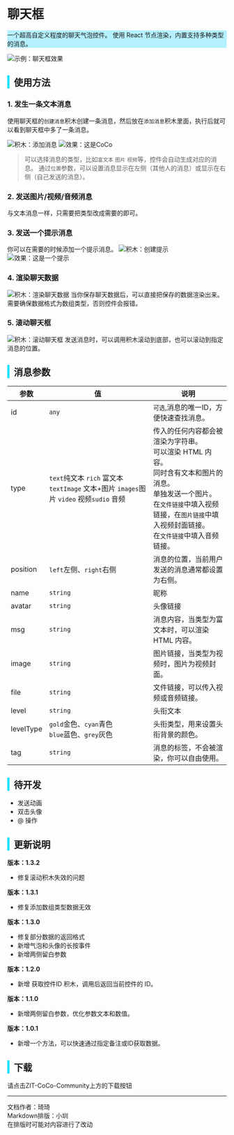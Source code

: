 # 聊天框
<div style="background-color: rgb(180, 240, 255);">
  一个超高自定义程度的聊天气泡控件。
  使用 React 节点渲染，内置支持多种类型的消息。
</div>

![示例：聊天框效果](https://cc.zitzhen.cn/control/聊天框-Qii/images/1.png)

<div style="border-left: 5px solid rgb(0, 225, 255); padding-left: 10px;">
<h2>使用方法</h2>
</div>

### 1. 发生一条文本消息
使用聊天框的`创建消息`积木创建一条消息，然后放在`添加消息`积木里面，执行后就可以看到聊天框中多了一条消息。

![积木：添加消息](https://cc.zitzhen.cn/control/聊天框-Qii/images/2.png)
![效果：这是CoCo](https://cc.zitzhen.cn/control/聊天框-Qii/images/3.png)
>可以选择消息的类型，比如`富文本` `图片` `视频`等，控件会自动生成对应的消息。
通过`位置`参数，可以设置消息显示在左侧（其他人的消息）或显示在右侧（自己发送的消息）。

### 2. 发送图片/视频/音频消息
与文本消息一样，只需要把类型改成需要的即可。

### 3. 发送一个提示消息
你可以在需要的时候添加一个提示消息。
![积木：创建提示](https://cc.zitzhen.cn/control/聊天框-Qii/images/4.png)
![效果：这是一个提示](https://cc.zitzhen.cn/control/聊天框-Qii/images/5.png)

### 4. 渲染聊天数据
![积木：渲染聊天数据](https://cc.zitzhen.cn/control/聊天框-Qii/images/6.png)
当你保存聊天数据后，可以直接把保存的数据渲染出来。
需要确保数据格式为数组类型，否则控件会报错。

### 5. 滚动聊天框
![积木：滚动聊天框](https://cc.zitzhen.cn/control/聊天框-Qii/images/7.png)
发送消息时，可以调用积木滚动到底部，也可以滚动到指定消息的位置。

<div style="border-left: 5px solid rgb(0, 225, 255); padding-left: 10px;">
<h2>消息参数</h2>
</div>

|参数|值|说明|
|--|--|--|
|id|`any`|`可选`,消息的唯一ID，方便快速查找消息。|
|type|`text`纯文本 `rich` 富文本 `textImage` 文本+图片 `images`图片 `video` 视频`sudio` 音频|传入的任何内容都会被渲染为字符串。<br>可以渲染 HTML 内容。<br>同时含有文本和图片的消息。<br>单独发送一个图片。<br>在`文件链接`中填入视频链接，在`图片链接`中填入视频封面链接。<br>在`文件链接`中填入音频链接。|
|position|`left`左侧、`right`右侧|消息的位置，当前用户发送的消息通常都设置为右侧。|
|name|`string`|昵称|
|avatar|`string`|头像链接|
|msg|`string`|消息内容，当类型为富文本时，可以渲染 HTML 内容。|
|image|`string`|图片链接，当类型为视频时，图片为视频封面。|
|file|`string`|文件链接，可以传入视频或音频链接。|
|level|`string`|头衔文本|
|levelType|`gold`金色、`cyan`青色<br>`blue`蓝色、`grey`灰色|头衔类型，用来设置头衔背景的颜色。|
|tag|`string`|消息的标签，不会被渲染，你可以自由使用。|

<div style="border-left: 5px solid rgb(0, 225, 255); padding-left: 10px;">
<h2>待开发</h2>
</div>

- 发送动画
- 双击头像
- @ 操作

<div style="border-left: 5px solid rgb(0, 225, 255); padding-left: 10px;">
<h2>更新说明</h2>
</div>

**版本：1.3.2**
- 修复滚动积木失效的问题

**版本：1.3.1**
- 修复添加数组类型数据无效

**版本：1.3.0**
- 修复部分数据的返回格式
- 新增气泡和头像的长按事件
- 新增两侧留白参数

**版本：1.2.0**
- 新增 获取控件ID 积木，调用后返回当前控件的 ID。

**版本：1.1.0**
- 新增两侧留白参数，优化参数文本和数值。

**版本：1.0.1**
- 新增一个方法，可以快速通过指定备注或ID获取数据。

<div style="border-left: 5px solid rgb(0, 225, 255); padding-left: 10px;">
<h2> 下载</h2>
</div>
请点击ZIT-CoCo-Community上方的下载按钮

---
文档作者：琦琦  
Markdown排版：小圳  
在排版时可能对内容进行了改动  